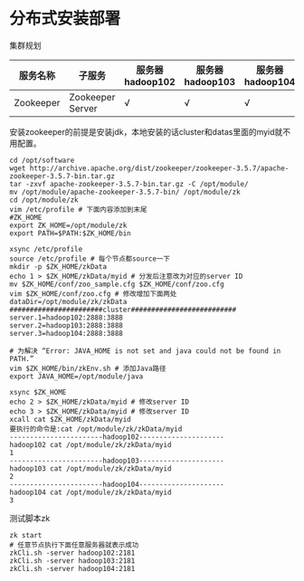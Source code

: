# 分布式安装部署

集群规划

| 服务名称  | 子服务           | 服务器  hadoop102 | 服务器  hadoop103 | 服务器  hadoop104 |
| --------- | ---------------- | ----------------- | ----------------- | ----------------- |
| Zookeeper | Zookeeper Server | √                 | √                 | √                 |

安装zookeeper的前提是安装jdk，本地安装的话cluster和datas里面的myid就不用配置。

```
cd /opt/software
wget http://archive.apache.org/dist/zookeeper/zookeeper-3.5.7/apache-zookeeper-3.5.7-bin.tar.gz
tar -zxvf apache-zookeeper-3.5.7-bin.tar.gz -C /opt/module/
mv /opt/module/apache-zookeeper-3.5.7-bin/ /opt/module/zk
cd /opt/module/zk
vim /etc/profile # 下面内容添加到末尾
#ZK_HOME
export ZK_HOME=/opt/module/zk
export PATH=$PATH:$ZK_HOME/bin

xsync /etc/profile
source /etc/profile # 每个节点都source一下
mkdir -p $ZK_HOME/zkData
echo 1 > $ZK_HOME/zkData/myid # 分发后注意改为对应的server ID
mv $ZK_HOME/conf/zoo_sample.cfg $ZK_HOME/conf/zoo.cfg
vim $ZK_HOME/conf/zoo.cfg # 修改增加下面两处
dataDir=/opt/module/zk/zkData
#######################cluster##########################
server.1=hadoop102:2888:3888
server.2=hadoop103:2888:3888
server.3=hadoop104:2888:3888

# 为解决 “Error: JAVA_HOME is not set and java could not be found in PATH.”
vim $ZK_HOME/bin/zkEnv.sh # 添加Java路径
export JAVA_HOME=/opt/module/java

xsync $ZK_HOME
echo 2 > $ZK_HOME/zkData/myid # 修改server ID
echo 3 > $ZK_HOME/zkData/myid # 修改server ID
xcall cat $ZK_HOME/zkData/myid
要执行的命令是:cat /opt/module/zk/zkData/myid
-----------------------hadoop102---------------------
hadoop102 cat /opt/module/zk/zkData/myid
1
-----------------------hadoop103---------------------
hadoop103 cat /opt/module/zk/zkData/myid
2
-----------------------hadoop104---------------------
hadoop104 cat /opt/module/zk/zkData/myid
3
```

测试脚本zk

```
zk start
# 任意节点执行下面任意服务器就表示成功
zkCli.sh -server hadoop102:2181
zkCli.sh -server hadoop103:2181
zkCli.sh -server hadoop104:2181
```